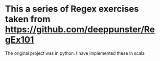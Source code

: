 # This a series of Regex exercises taken from https://github.com/deeppunster/RegEx101
The original project was in python. I have implemented these in scala
